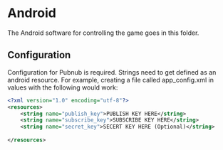 Android
=======

The Android software for controlling the game goes in this folder.

Configuration
-------------
Configuration for Pubnub is required. Strings need to get defined as an android resource. For example, creating a file called app_config.xml in values with the following would work:

```xml
<?xml version="1.0" encoding="utf-8"?>
<resources>
    <string name="publish_key">PUBLISH KEY HERE</string>
    <string name="subscribe_key">SUBSCRIBE KEY HERE</string>
    <string name="secret_key">SECERT KEY HERE (Optional)</string>
    
</resources>

```
